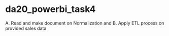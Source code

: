 # da20_powerbi_task4
A. Read and make document on Normalization and B. Apply ETL process on provided sales data 
